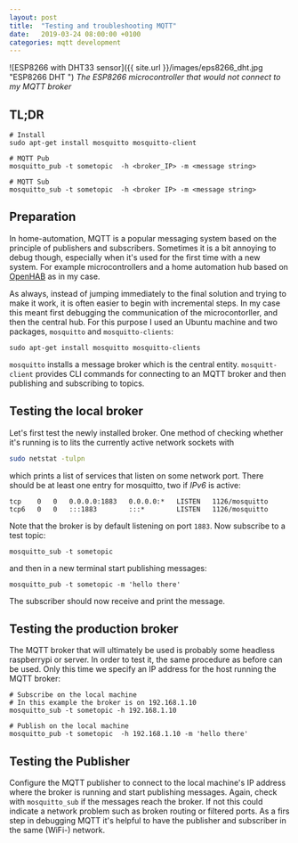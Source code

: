```yaml
---
layout: post
title:  "Testing and troubleshooting MQTT"
date:   2019-03-24 08:00:00 +0100
categories: mqtt development
---
```


![ESP8266 with DHT33 sensor]({{ site.url }}/images/eps8266_dht.jpg "ESP8266 DHT ")
*The ESP8266 microcontroller that would not connect to my MQTT broker*

## TL;DR
```shell
# Install
sudo apt-get install mosquitto mosquitto-client

# MQTT Pub
mosquitto_pub -t sometopic  -h <broker_IP> -m <message string>

# MQTT Sub
mosquitto_sub -t sometopic  -h <broker IP> -m <message string>
```

## Preparation
In home-automation, MQTT is a popular messaging system based on the principle of publishers and subscribers. Sometimes it is a bit annoying to debug though, especially when it's used for the first time with a new system. For example microcontrollers and a home automation hub based on [OpenHAB](https://www.openhab.org) as in my case.

As always, instead of jumping immediately to the final solution and trying to make it work, it is often easier to begin with incremental steps. In my case this meant first debugging the communication of the microcontorller, and then the central hub. For this purpose I used an Ubuntu machine and two packages, `mosquitto` and `mosquitto-clients`:

```
sudo apt-get install mosquitto mosquitto-clients
```

`mosquitto` installs a message broker which is the central entity. `mosquitt-client` provides CLI commands for connecting to an MQTT broker and then publishing and subscribing to topics.

## Testing the local broker
Let's first test the newly installed broker. One method of checking whether it's running is to lits the currently active network sockets with

```bash
sudo netstat -tulpn
```

which prints a list of services that listen on some network port. There should be at least one entry for mosquitto, two if *IPv6* is active:
```
tcp    0   0   0.0.0.0:1883   0.0.0.0:*   LISTEN   1126/mosquitto
tcp6   0   0   :::1883        :::*        LISTEN   1126/mosquitto
```

Note that the broker is by default listening on port `1883`. Now subscribe to a test topic:

```
mosquitto_sub -t sometopic
```

and then in a new terminal start publishing messages:

```
mosquitto_pub -t sometopic -m 'hello there'
```

The subscriber should now receive and print the message.

## Testing the production broker
The MQTT broker that will ultimately be used is probably some headless raspberrypi or server. In order to test it, the same procedure as before can be used. Only this time we specify an IP address for the host running the MQTT broker:

```shell
# Subscribe on the local machine
# In this example the broker is on 192.168.1.10
mosquitto_sub -t sometopic -h 192.168.1.10

# Publish on the local machine
mosquitto_pub -t sometopic  -h 192.168.1.10 -m 'hello there'
```

## Testing the Publisher
Configure the MQTT publisher to connect to the local machine's IP address where the broker is running and start publishing messages. Again, check with `mosquitto_sub` if the messages reach the broker. If not this could indicate a network problem such as broken routing or filtered ports. As a firs step in debugging MQTT it's helpful to have the publisher and subscriber in the same (WiFi-) network.